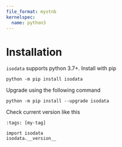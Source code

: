 ```yaml
---
file_format: mystnb
kernelspec:
  name: python3
---
```


# Installation

`isodata` supports python 3.7+. Install with pip

```
python -m pip install isodata
```

Upgrade using the following command

```
python -m pip install --upgrade isodata
```

Check current version like this

```{code-cell}
:tags: [my-tag]

import isodata
isodata.__version__
```
